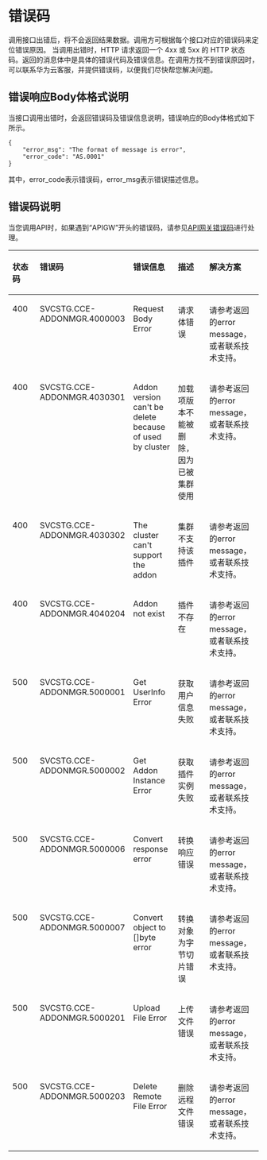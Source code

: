 # 错误码<a name="ErrorCode"></a>

调用接口出错后，将不会返回结果数据。调用方可根据每个接口对应的错误码来定位错误原因。 当调用出错时，HTTP 请求返回一个 4xx 或 5xx 的 HTTP 状态码。返回的消息体中是具体的错误代码及错误信息。在调用方找不到错误原因时，可以联系华为云客服，并提供错误码，以便我们尽快帮您解决问题。

## 错误响应Body体格式说明<a name="section1220335418345"></a>

当接口调用出错时，会返回错误码及错误信息说明，错误响应的Body体格式如下所示。

```
{ 
    "error_msg": "The format of message is error", 
    "error_code": "AS.0001" 
}
```

其中，error\_code表示错误码，error\_msg表示错误描述信息。

## 错误码说明<a name="section2875191313514"></a>

当您调用API时，如果遇到“APIGW”开头的错误码，请参见[API网关错误码](https://support.huaweicloud.com/devg-apisign/api-sign-errorcode.html)进行处理。

<a name="table14505145595512"></a>
<table><thead align="left"><tr id="row17504655165516"><th class="cellrowborder" valign="top" width="15%" id="mcps1.1.6.1.1"><p id="p850625516556"><a name="p850625516556"></a><a name="p850625516556"></a>状态码</p>
</th>
<th class="cellrowborder" valign="top" width="20%" id="mcps1.1.6.1.2"><p id="p1507165511552"><a name="p1507165511552"></a><a name="p1507165511552"></a>错误码</p>
</th>
<th class="cellrowborder" valign="top" width="20%" id="mcps1.1.6.1.3"><p id="p750719553558"><a name="p750719553558"></a><a name="p750719553558"></a>错误信息</p>
</th>
<th class="cellrowborder" valign="top" width="20%" id="mcps1.1.6.1.4"><p id="p1508105535510"><a name="p1508105535510"></a><a name="p1508105535510"></a>描述</p>
</th>
<th class="cellrowborder" valign="top" width="25%" id="mcps1.1.6.1.5"><p id="p15509355145517"><a name="p15509355145517"></a><a name="p15509355145517"></a>解决方案</p>
</th>
</tr>
</thead>
<tbody><tr id="row9504205514556"><td class="cellrowborder" valign="top" width="15%" headers="mcps1.1.6.1.1 "><p id="p1451075595514"><a name="p1451075595514"></a><a name="p1451075595514"></a>400</p>
</td>
<td class="cellrowborder" valign="top" width="20%" headers="mcps1.1.6.1.2 "><p id="p1551125511553"><a name="p1551125511553"></a><a name="p1551125511553"></a>SVCSTG.CCE-ADDONMGR.4000003</p>
</td>
<td class="cellrowborder" valign="top" width="20%" headers="mcps1.1.6.1.3 "><p id="p12512175517554"><a name="p12512175517554"></a><a name="p12512175517554"></a>Request Body Error</p>
</td>
<td class="cellrowborder" valign="top" width="20%" headers="mcps1.1.6.1.4 "><p id="p951295585513"><a name="p951295585513"></a><a name="p951295585513"></a>请求体错误</p>
</td>
<td class="cellrowborder" valign="top" width="25%" headers="mcps1.1.6.1.5 "><p id="p1851375513555"><a name="p1851375513555"></a><a name="p1851375513555"></a>请参考返回的error message，或者联系技术支持。</p>
</td>
</tr>
<tr id="row650435575513"><td class="cellrowborder" valign="top" width="15%" headers="mcps1.1.6.1.1 "><p id="p151425515515"><a name="p151425515515"></a><a name="p151425515515"></a>400</p>
</td>
<td class="cellrowborder" valign="top" width="20%" headers="mcps1.1.6.1.2 "><p id="p18515105535514"><a name="p18515105535514"></a><a name="p18515105535514"></a>SVCSTG.CCE-ADDONMGR.4030301</p>
</td>
<td class="cellrowborder" valign="top" width="20%" headers="mcps1.1.6.1.3 "><p id="p17516165535510"><a name="p17516165535510"></a><a name="p17516165535510"></a>Addon version can't be delete because of used by cluster</p>
</td>
<td class="cellrowborder" valign="top" width="20%" headers="mcps1.1.6.1.4 "><p id="p1517105510557"><a name="p1517105510557"></a><a name="p1517105510557"></a>加载项版本不能被删除，因为已被集群使用</p>
</td>
<td class="cellrowborder" valign="top" width="25%" headers="mcps1.1.6.1.5 "><p id="p10517655135510"><a name="p10517655135510"></a><a name="p10517655135510"></a>请参考返回的error message，或者联系技术支持。</p>
</td>
</tr>
<tr id="row750519554553"><td class="cellrowborder" valign="top" width="15%" headers="mcps1.1.6.1.1 "><p id="p85181455115513"><a name="p85181455115513"></a><a name="p85181455115513"></a>400</p>
</td>
<td class="cellrowborder" valign="top" width="20%" headers="mcps1.1.6.1.2 "><p id="p17519175518557"><a name="p17519175518557"></a><a name="p17519175518557"></a>SVCSTG.CCE-ADDONMGR.4030302</p>
</td>
<td class="cellrowborder" valign="top" width="20%" headers="mcps1.1.6.1.3 "><p id="p14520135525514"><a name="p14520135525514"></a><a name="p14520135525514"></a>The cluster can't support the addon</p>
</td>
<td class="cellrowborder" valign="top" width="20%" headers="mcps1.1.6.1.4 "><p id="p9521205510554"><a name="p9521205510554"></a><a name="p9521205510554"></a>集群不支持该插件</p>
</td>
<td class="cellrowborder" valign="top" width="25%" headers="mcps1.1.6.1.5 "><p id="p19521145515511"><a name="p19521145515511"></a><a name="p19521145515511"></a>请参考返回的error message，或者联系技术支持。</p>
</td>
</tr>
<tr id="row8505155510553"><td class="cellrowborder" valign="top" width="15%" headers="mcps1.1.6.1.1 "><p id="p12522255115513"><a name="p12522255115513"></a><a name="p12522255115513"></a>400</p>
</td>
<td class="cellrowborder" valign="top" width="20%" headers="mcps1.1.6.1.2 "><p id="p85231155165518"><a name="p85231155165518"></a><a name="p85231155165518"></a>SVCSTG.CCE-ADDONMGR.4040204</p>
</td>
<td class="cellrowborder" valign="top" width="20%" headers="mcps1.1.6.1.3 "><p id="p155245557558"><a name="p155245557558"></a><a name="p155245557558"></a>Addon not exist</p>
</td>
<td class="cellrowborder" valign="top" width="20%" headers="mcps1.1.6.1.4 "><p id="p1652575518553"><a name="p1652575518553"></a><a name="p1652575518553"></a>插件不存在</p>
</td>
<td class="cellrowborder" valign="top" width="25%" headers="mcps1.1.6.1.5 "><p id="p6526125545515"><a name="p6526125545515"></a><a name="p6526125545515"></a>请参考返回的error message，或者联系技术支持。</p>
</td>
</tr>
<tr id="row195055554555"><td class="cellrowborder" valign="top" width="15%" headers="mcps1.1.6.1.1 "><p id="p115266556554"><a name="p115266556554"></a><a name="p115266556554"></a>500</p>
</td>
<td class="cellrowborder" valign="top" width="20%" headers="mcps1.1.6.1.2 "><p id="p155271155125517"><a name="p155271155125517"></a><a name="p155271155125517"></a>SVCSTG.CCE-ADDONMGR.5000001</p>
</td>
<td class="cellrowborder" valign="top" width="20%" headers="mcps1.1.6.1.3 "><p id="p1652815516551"><a name="p1652815516551"></a><a name="p1652815516551"></a>Get UserInfo Error</p>
</td>
<td class="cellrowborder" valign="top" width="20%" headers="mcps1.1.6.1.4 "><p id="p17529155195515"><a name="p17529155195515"></a><a name="p17529155195515"></a>获取用户信息失败</p>
</td>
<td class="cellrowborder" valign="top" width="25%" headers="mcps1.1.6.1.5 "><p id="p75301355165520"><a name="p75301355165520"></a><a name="p75301355165520"></a>请参考返回的error message，或者联系技术支持。</p>
</td>
</tr>
<tr id="row6505115505515"><td class="cellrowborder" valign="top" width="15%" headers="mcps1.1.6.1.1 "><p id="p453113551558"><a name="p453113551558"></a><a name="p453113551558"></a>500</p>
</td>
<td class="cellrowborder" valign="top" width="20%" headers="mcps1.1.6.1.2 "><p id="p13531165513553"><a name="p13531165513553"></a><a name="p13531165513553"></a>SVCSTG.CCE-ADDONMGR.5000002</p>
</td>
<td class="cellrowborder" valign="top" width="20%" headers="mcps1.1.6.1.3 "><p id="p653255514556"><a name="p653255514556"></a><a name="p653255514556"></a>Get Addon Instance Error</p>
</td>
<td class="cellrowborder" valign="top" width="20%" headers="mcps1.1.6.1.4 "><p id="p5533555205512"><a name="p5533555205512"></a><a name="p5533555205512"></a>获取插件实例失败</p>
</td>
<td class="cellrowborder" valign="top" width="25%" headers="mcps1.1.6.1.5 "><p id="p14534175525512"><a name="p14534175525512"></a><a name="p14534175525512"></a>请参考返回的error message，或者联系技术支持。</p>
</td>
</tr>
<tr id="row3505185595518"><td class="cellrowborder" valign="top" width="15%" headers="mcps1.1.6.1.1 "><p id="p1353510556557"><a name="p1353510556557"></a><a name="p1353510556557"></a>500</p>
</td>
<td class="cellrowborder" valign="top" width="20%" headers="mcps1.1.6.1.2 "><p id="p853665585512"><a name="p853665585512"></a><a name="p853665585512"></a>SVCSTG.CCE-ADDONMGR.5000006</p>
</td>
<td class="cellrowborder" valign="top" width="20%" headers="mcps1.1.6.1.3 "><p id="p155376554559"><a name="p155376554559"></a><a name="p155376554559"></a>Convert response error</p>
</td>
<td class="cellrowborder" valign="top" width="20%" headers="mcps1.1.6.1.4 "><p id="p12538655165518"><a name="p12538655165518"></a><a name="p12538655165518"></a>转换响应错误</p>
</td>
<td class="cellrowborder" valign="top" width="25%" headers="mcps1.1.6.1.5 "><p id="p6539105515519"><a name="p6539105515519"></a><a name="p6539105515519"></a>请参考返回的error message，或者联系技术支持。</p>
</td>
</tr>
<tr id="row750512550552"><td class="cellrowborder" valign="top" width="15%" headers="mcps1.1.6.1.1 "><p id="p13540185510553"><a name="p13540185510553"></a><a name="p13540185510553"></a>500</p>
</td>
<td class="cellrowborder" valign="top" width="20%" headers="mcps1.1.6.1.2 "><p id="p7541165515514"><a name="p7541165515514"></a><a name="p7541165515514"></a>SVCSTG.CCE-ADDONMGR.5000007</p>
</td>
<td class="cellrowborder" valign="top" width="20%" headers="mcps1.1.6.1.3 "><p id="p12541145517551"><a name="p12541145517551"></a><a name="p12541145517551"></a>Convert object to []byte error</p>
</td>
<td class="cellrowborder" valign="top" width="20%" headers="mcps1.1.6.1.4 "><p id="p13542455145516"><a name="p13542455145516"></a><a name="p13542455145516"></a>转换对象为字节切片错误</p>
</td>
<td class="cellrowborder" valign="top" width="25%" headers="mcps1.1.6.1.5 "><p id="p9543185535515"><a name="p9543185535515"></a><a name="p9543185535515"></a>请参考返回的error message，或者联系技术支持。</p>
</td>
</tr>
<tr id="row050516559552"><td class="cellrowborder" valign="top" width="15%" headers="mcps1.1.6.1.1 "><p id="p55441955195514"><a name="p55441955195514"></a><a name="p55441955195514"></a>500</p>
</td>
<td class="cellrowborder" valign="top" width="20%" headers="mcps1.1.6.1.2 "><p id="p954515565510"><a name="p954515565510"></a><a name="p954515565510"></a>SVCSTG.CCE-ADDONMGR.5000201</p>
</td>
<td class="cellrowborder" valign="top" width="20%" headers="mcps1.1.6.1.3 "><p id="p854695513550"><a name="p854695513550"></a><a name="p854695513550"></a>Upload File Error</p>
</td>
<td class="cellrowborder" valign="top" width="20%" headers="mcps1.1.6.1.4 "><p id="p1554785512555"><a name="p1554785512555"></a><a name="p1554785512555"></a>上传文件错误</p>
</td>
<td class="cellrowborder" valign="top" width="25%" headers="mcps1.1.6.1.5 "><p id="p135482055195513"><a name="p135482055195513"></a><a name="p135482055195513"></a>请参考返回的error message，或者联系技术支持。</p>
</td>
</tr>
<tr id="row9505105595511"><td class="cellrowborder" valign="top" width="15%" headers="mcps1.1.6.1.1 "><p id="p054945513552"><a name="p054945513552"></a><a name="p054945513552"></a>500</p>
</td>
<td class="cellrowborder" valign="top" width="20%" headers="mcps1.1.6.1.2 "><p id="p135498555555"><a name="p135498555555"></a><a name="p135498555555"></a>SVCSTG.CCE-ADDONMGR.5000203</p>
</td>
<td class="cellrowborder" valign="top" width="20%" headers="mcps1.1.6.1.3 "><p id="p155507559552"><a name="p155507559552"></a><a name="p155507559552"></a>Delete Remote File Error</p>
</td>
<td class="cellrowborder" valign="top" width="20%" headers="mcps1.1.6.1.4 "><p id="p95511355165512"><a name="p95511355165512"></a><a name="p95511355165512"></a>删除远程文件错误</p>
</td>
<td class="cellrowborder" valign="top" width="25%" headers="mcps1.1.6.1.5 "><p id="p555215575517"><a name="p555215575517"></a><a name="p555215575517"></a>请参考返回的error message，或者联系技术支持。</p>
</td>
</tr>
</tbody>
</table>

